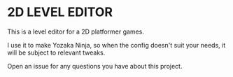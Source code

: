 # 2D LEVEL EDITOR

This is a level editor for a 2D platformer games.

I use it to make Yozaka Ninja, so when the config doesn't
suit your needs, it will be subject to relevant tweaks.

Open an issue for any questions you have about this project.
